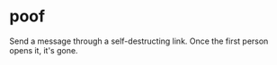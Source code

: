 poof
====

Send a message through a self-destructing link. Once the first person opens it, it's gone.
